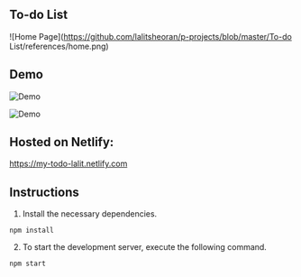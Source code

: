 ## To-do List

![Home Page](https://github.com/lalitsheoran/p-projects/blob/master/To-do List/references/home.png)

## Demo

![Demo](https://i.imgur.com/qAMFlRQ.gif)

![Demo](https://i.imgur.com/2hx96fk.gif)

## Hosted on Netlify:

https://my-todo-lalit.netlify.com

## Instructions

1. Install the necessary dependencies.

```
npm install
```

2. To start the development server, execute the following command.

```
npm start
```





